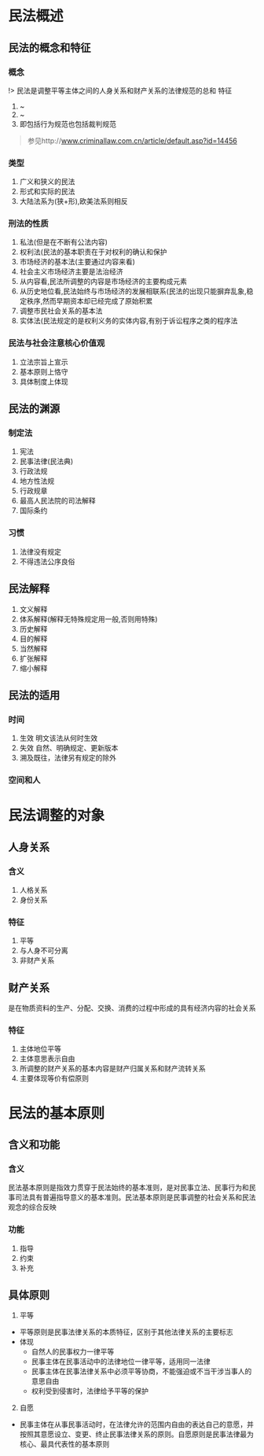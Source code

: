 # 民法概述
## 民法的概念和特征
### 概念
!> 民法是调整平等主体之间的人身关系和财产关系的法律规范的总和
特征
  1. ~
  2. ~
  3. 即包括行为规范也包括裁判规范
  > 参见http://www.criminallaw.com.cn/article/default.asp?id=14456
### 类型
1. 广义和狭义的民法
2. 形式和实际的民法
3. 大陆法系为(狭+形),欧美法系则相反
### 刑法的性质
1. 私法(但是在不断有公法内容)
2. 权利法(民法的基本职责在于对权利的确认和保护
3. 市场经济的基本法(主要通过内容来看)
  1.  社会主义市场经济主要是法治经济
  2.  从内容看,民法所调整的内容是市场经济的主要构成元素
  3.  从历史地位看,民法始终与市场经济的发展相联系(民法的出现只能摒弃乱象,稳定秩序,然而早期资本却已经完成了原始积累
4.  调整市民社会关系的基本法
5.  实体法(民法规定的是权利义务的实体内容,有别于诉讼程序之类的程序法
### 民法与社会注意核心价值观
1. 立法宗旨上宣示
2. 基本原则上恪守
3. 具体制度上体现

## 民法的渊源
### 制定法
1. 宪法
2. 民事法律(民法典)
3. 行政法规
4. 地方性法规
5. 行政规章
6. 最高人民法院的司法解释
7. 国际条约
### 习惯
1. 法律没有规定
2. 不得违法公序良俗

## 民法解释
1. 文义解释
2. 体系解释(解释无特殊规定用一般,否则用特殊)
3. 历史解释
4. 目的解释
  1. 当然解释
  2. 扩张解释
  3. 缩小解释

## 民法的适用
### 时间
1. 生效 明文该法从何时生效
2. 失效 自然、明确规定、更新版本
3. 溯及既往，法律另有规定的除外
### 空间和人

# 民法调整的对象
## 人身关系
### 含义
1. 人格关系
2. 身份关系
### 特征
1. 平等
2. 与人身不可分离
3. 非财产关系

## 财产关系
是在物质资料的生产、分配、交换、消费的过程中形成的具有经济内容的社会关系
### 特征
1. 主体地位平等
2. 主体意思表示自由
3. 所调整的财产关系的基本内容是财产归属关系和财产流转关系
4. 主要体现等价有偿原则

# 民法的基本原则
## 含义和功能
### 含义
民法基本原则是指效力贯穿于民法始终的基本准则，是对民事立法、民事行为和民事司法具有普遍指导意义的基本准则。民法基本原则是民事调整的社会关系和民法观念的综合反映
### 功能
1. 指导
2. 约束
3. 补充

## 具体原则
1. 平等
  - 平等原则是民事法律关系的本质特征，区别于其他法律关系的主要标志
  - 体现
    - 自然人的民事权力一律平等
    - 民事主体在民事活动中的法律地位一律平等，适用同一法律
    - 民事主体在民事法律关系中必须平等协商，不能强迫或不当干涉当事人的意思自由
    - 权利受到侵害时，法律给予平等的保护
2. 自愿
  - 民事主体在从事民事活动时，在法律允许的范围内自由的表达自己的意愿，并按照其意愿设立、变更、终止民事法律关系的原则。自愿原则是民事法律最为核心、最具代表性的基本原则
